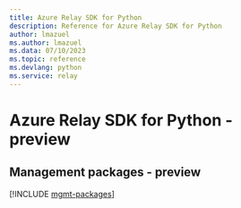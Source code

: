 ```yaml
---
title: Azure Relay SDK for Python
description: Reference for Azure Relay SDK for Python
author: lmazuel
ms.author: lmazuel
ms.data: 07/10/2023
ms.topic: reference
ms.devlang: python
ms.service: relay
---
```

# Azure Relay SDK for Python - preview

## Management packages - preview
[!INCLUDE [mgmt-packages](relay-mgmt-index.md)]